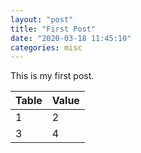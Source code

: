 ```yaml
---
layout: "post"
title: "First Post"
date: "2020-03-18 11:45:10"
categories: misc
---
```


This is my first post.

Table | Value
--- | ---
1 | 2
3 | 4

